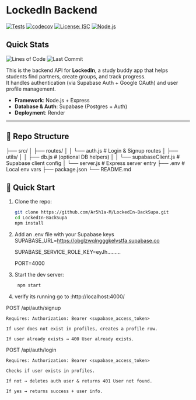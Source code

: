 # LockedIn Backend

[![Tests](https://github.com/Ar5h1a-M/LockedIn-BackSupa/actions/workflows/test.yml/badge.svg)](https://github.com/Ar5h1a-M/LockedIn-BackSupa/actions)
[![codecov](https://codecov.io/gh/Ar5h1a-M/LockedIn-BackSupa/branch/main/graph/badge.svg)](https://codecov.io/gh/Ar5h1a-M/LockedIn-BackSupa)
[![License: ISC](https://img.shields.io/badge/License-ISC-blue.svg)](https://opensource.org/licenses/ISC)
[![Node.js](https://img.shields.io/badge/Node.js-20.x-green.svg)](https://nodejs.org/)

## Quick Stats
![Lines of Code](https://img.shields.io/tokei/lines/github/Ar5h1a-M/LockedIn-BackSupa)
![Last Commit](https://img.shields.io/github/last-commit/Ar5h1a-M/LockedIn-BackSupa)


This is the backend API for **LockedIn**, a study buddy app that helps students find partners, create groups, and track progress.  
It handles authentication (via Supabase Auth + Google OAuth) and user profile management.

- **Framework**: Node.js + Express  
- **Database & Auth**: Supabase (Postgres + Auth)  
- **Deployment**: Render  

---

## 📂 Repo Structure
├── src/
│   ├── routes/
│   │   └── auth.js         # Login & Signup routes
│   ├── utils/
│   │   ├── db.js           # (optional DB helpers)
│   │   └── supabaseClient.js # Supabase client config
│   └── server.js           # Express server entry
├── .env                    # Local env vars
├── package.json
└── README.md

## 🚀 Quick Start
1. Clone the repo:
   ```bash
   git clone https://github.com/Ar5h1a-M/LockedIn-BackSupa.git
   cd LockedIn-BackSupa
   npm install

2. Add an .env file with your Supabase keys
	SUPABASE_URL=https://obglzwqlngggkelvstfa.supabase.co

	SUPABASE_SERVICE_ROLE_KEY=eyJh………

	PORT=4000
3. Start the dev server:
   ```bash
	npm start
4. verify its running
	go to :http://localhost:4000/


POST /api/auth/signup

	Requires: Authorization: Bearer <supabase_access_token>

	If user does not exist in profiles, creates a profile row.

	If user already exists → 400 User already exists.

POST /api/auth/login

	Requires: Authorization: Bearer <supabase_access_token>

	Checks if user exists in profiles.

	If not → deletes auth user & returns 401 User not found.

	If yes → returns success + user info.







	
